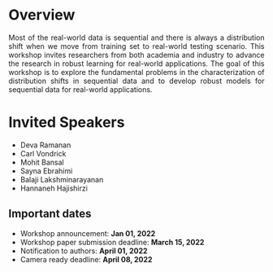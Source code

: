 

# Overview
<div style="text-align: justify">
Most of the real-world data is sequential and there is always a distribution shift when we move from training set to real-world testing scenario. This workshop invites researchers from both academia and industry to advance the research in robust learning for real-world applications. The goal of this workshop is to explore the fundamental problems in the characterization of distribution shifts in sequential data and to develop robust models for sequential data for real-world applications.
</div>

# Invited Speakers
- Deva Ramanan
- Carl Vondrick
- Mohit Bansal
- Sayna Ebrahimi
- Balaji Lakshminarayanan
- Hannaneh Hajishirzi

## Important dates
- Workshop announcement: <strong>Jan 01, 2022</strong>
- Workshop paper submission deadline: <strong>March 15, 2022</strong>
- Notification to authors: <strong>April 01, 2022</strong>
- Camera ready deadline: <strong>April 08, 2022</strong>